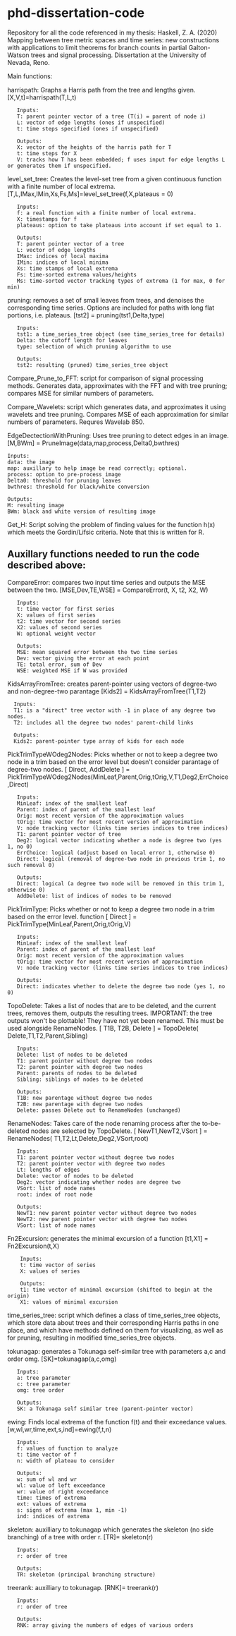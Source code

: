 # phd-dissertation-code
Repository for all the code referenced in my thesis:  Haskell, Z. A. (2020) Mapping between tree metric spaces and time series: new constructions with applications to limit theorems for branch counts in partial Galton-Watson trees and signal processing. Dissertation at the University of Nevada, Reno.

Main functions:

harrispath: Graphs a Harris path from the tree and lengths given.
[X,V,t]=harrispath(T,L,t) 

       Inputs:
       T: parent pointer vector of a tree (T(i) = parent of node i)
       L: vector of edge lengths (ones if unspecified)
       t: time steps specified (ones if unspecified)
       
       Outputs:
       X: vector of the heights of the harris path for T
       t: time steps for X
       V: tracks how T has been embedded; f uses input for edge lengths L or generates them if unspecified.


level_set_tree: Creates the level-set tree from a given continuous function with a finite number of local extrema. 
[T,L,IMax,IMin,Xs,Fs,Ms]=level_set_tree(f,X,plateaus = 0)

       Inputs: 
       f: a real function with a finite number of local extrema.
       X: timestamps for f
       plateaus: option to take plateaus into account if set equal to 1.
       
       Outputs: 
       T: parent pointer vector of a tree
       L: vector of edge lengths
       IMax: indices of local maxima
       IMin: indices of local minima
       Xs: time stamps of local extrema
       Fs: time-sorted extrema values/heights
       Ms: time-sorted vector tracking types of extrema (1 for max, 0 for min)
       
pruning: removes a set of small leaves from trees, and denoises the corresponding time series. Options are included for paths with long flat portions, i.e. plateaus.
[tst2] = pruning(tst1,Delta,type) 

       Inputs: 
       tst1: a time_series_tree object (see time_series_tree for details)
       Delta: the cutoff length for leaves
       type: selection of which pruning algorithm to use 
       
       Outputs:
       tst2: resulting (pruned) time_series_tree object
       
Compare_Prune_to_FFT: script for comparison of signal processing methods. Generates data, approximates with the FFT and with tree pruning; compares MSE for similar numbers
of parameters.

Compare_Wavelets: script which generates data, and approximates it using wavelets and tree pruning. Compares MSE of each approximation for similar numbers of parameters. 
Requres Wavelab 850.

EdgeDectectionWithPruning: Uses tree pruning to detect edges in an image.
[M,BWm] = PruneImage(data,map,process,Delta0,bwthres)

    Inputs: 
    data: the image
    map: auxillary to help image be read correctly; optional.
    process: option to pre-process image
    Delta0: threshold for pruning leaves
    bwthres: threshold for black/white conversion
    
    Outputs: 
    M: resulting image
    BWm: black and white version of resulting image
    
 
Get_H: Script solving the problem of finding values for the function h(x) which meets the Gordin/Lifsic criteria.  Note that this is written for R.

Auxillary functions needed to run the code described above:
------------------------------------------------------------

CompareError: compares two input time series and outputs the MSE between the two. 
[MSE,Dev,TE,WSE] = CompareError(t, X, t2, X2, W)

       Inputs:
       t: time vector for first series
       X: values of first series
       t2: time vector for second series
       X2: values of second series
       W: optional weight vector
       
       Outputs:
       MSE: mean squared error between the two time series
       Dev: vector giving the error at each point
       TE: total error, sum of Dev
       WSE: weighted MSE if W was provided

KidsArrayFromTree: creates parent-pointer using vectors of degree-two and non-degree-two parantage
[Kids2] = KidsArrayFromTree(T1,T2)

      Inputs: 
      T1: is a "direct" tree vector with -1 in place of any degree two nodes.
      T2: includes all the degree two nodes' parent-child links
      
      Outputs: 
      Kids2: parent-pointer type array of kids for each node

PickTrimTypeWOdeg2Nodes: Picks whether or not to keep a degree two node in a trim based on the error level but doesn't consider parantage of degree-two nodes.
[ Direct, AddDelete ] = PickTrimTypeWOdeg2Nodes(MinLeaf,Parent,Orig,tOrig,V,T1,Deg2,ErrChoice,Direct)

       Inputs:
       MinLeaf: index of the smallest leaf
       Parent: index of parent of the smallest leaf
       Orig: most recent version of the approximation values
       tOrig: time vector for most recent version of approximation
       V: node tracking vector (links time series indices to tree indices)
       T1: parent pointer vector of tree
       Deg2: logical vector indicating whether a node is degree two (yes 1, no 0)
       ErrChoice: logical (adjust based on local error 1, otherwise 0)
       Direct: logical (removal of degree-two node in previous trim 1, no such removal 0)
       
       Outputs:
       Direct: logical (a degree two node will be removed in this trim 1, otherwise 0)
       AddDelete: list of indices of nodes to be removed

PickTrimType: Picks whether or not to keep a degree two node in a trim based on the error level.
function [ Direct ] = PickTrimType(MinLeaf,Parent,Orig,tOrig,V)

       Inputs:
       MinLeaf: index of the smallest leaf
       Parent: index of parent of the smallest leaf
       Orig: most recent version of the approximation values
       tOrig: time vector for most recent version of approximation
       V: node tracking vector (links time series indices to tree indices)
       
       Outputs:
       Direct: indicates whether to delete the degree two node (yes 1, no 0)

TopoDelete: Takes a list of nodes that are to be deleted, and the current trees, removes them, outputs the resulting trees. IMPORTANT: the tree outputs won't be plottable! They have not yet been renamed. This must be used alongside RenameNodes.
[ T1B, T2B, Delete ] = TopoDelete( Delete,T1,T2,Parent,Sibling)

       Inputs:
       Delete: list of nodes to be deleted
       T1: parent pointer without degree two nodes
       T2: parent pointer with degree two nodes
       Parent: parents of nodes to be deleted
       Sibling: siblings of nodes to be deleted
       
       Outputs:
       T1B: new parentage without degree two nodes
       T2B: new parentage with degree two nodes
       Delete: passes Delete out to RenameNodes (unchanged)

RenameNodes: Takes care of the node renaming process after the to-be-deleted nodes are selected by TopoDelete.
[ NewT1,NewT2,VSort ] = RenameNodes( T1,T2,Lt,Delete,Deg2,VSort,root)

       Inputs:
       T1: parent pointer vector without degree two nodes
       T2: parent pointer vector with degree two nodes
       Lt: lengths of edges
       Delete: vector of nodes to be deleted
       Deg2: vector indicating whether nodes are degree two
       VSort: list of node names
       root: index of root node
       
       Outputs:
       NewT1: new parent pointer vector without degree two nodes
       NewT2: new parent pointer vector with degree two nodes
       VSort: list of node names

Fn2Excursion: generates the minimal excursion of a function
[t1,X1] = Fn2Excursion(t,X)

        Inputs:
        t: time vector of series
        X: values of series
        
        Outputs:
        t1: time vector of minimal excursion (shifted to begin at the origin)
        X1: values of minimal excursion

time_series_tree: script which defines a class of time_series_tree objects, which store data about trees and their corresponding Harris paths in one place, and which have methods defined on them for visualizing, as well as for pruning, resulting in modified time_series_tree objects.

tokunagap: generates a Tokunaga self-similar tree with parameters a,c and order omg.
[SK]=tokunagap(a,c,omg)

       Inputs:
       a: tree parameter
       c: tree parameter
       omg: tree order
       
       Outputs:
       SK: a Tokunaga self similar tree (parent-pointer vector)

ewing: Finds local extrema of the function f(t) and their exceedance values.
[w,wl,wr,time,ext,s,ind]=ewing(f,t,n)

       Inputs:
       f: values of function to analyze
       t: time vector of f
       n: width of plateau to consider
       
       Outputs:
       w: sum of wl and wr
       wl: value of left exceedance
       wr: value of right exceedance
       time: times of extrema
       ext: values of extrema
       s: signs of extrema (max 1, min -1)
       ind: indices of extrema

skeleton: auxilliary to tokunagap which generates the skeleton (no side branching) of a tree with order r.
[TR]= skeleton(r)

       Inputs:
       r: order of tree
       
       Outputs:
       TR: skeleton (principal branching structure)

treerank: auxilliary to tokunagap.
[RNK]= treerank(r)

       Inputs:
       r: order of tree
       
       Outputs:
       RNK: array giving the numbers of edges of various orders
       
